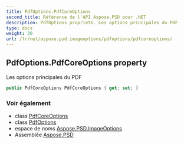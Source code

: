 ```yaml
---
title: PdfOptions.PdfCoreOptions
second_title: Référence de l'API Aspose.PSD pour .NET
description: PdfOptions propriété. Les options principales du PDF
type: docs
weight: 30
url: /fr/net/aspose.psd.imageoptions/pdfoptions/pdfcoreoptions/
---
```

## PdfOptions.PdfCoreOptions property

Les options principales du PDF

```csharp
public PdfCoreOptions PdfCoreOptions { get; set; }
```

### Voir également

* class [PdfCoreOptions](../../../aspose.psd.fileformats.pdf/pdfcoreoptions/)
* class [PdfOptions](../)
* espace de noms [Aspose.PSD.ImageOptions](../../pdfoptions/)
* Assemblée [Aspose.PSD](../../../)


